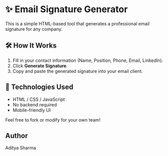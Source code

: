 # ✨ Email Signature Generator

This is a simple HTML-based tool that generates a professional email signature for any company.

## 🛠️ How It Works

1. Fill in your contact information (Name, Position, Phone, Email, LinkedIn).
2. Click **Generate Signature**.
3. Copy and paste the generated signature into your email client.

## 🔧 Technologies Used

- HTML / CSS / JavaScript
- No backend required
- Mobile-friendly UI

Feel free to fork or modify for your own team!

## Author 
Aditya Sharma 

